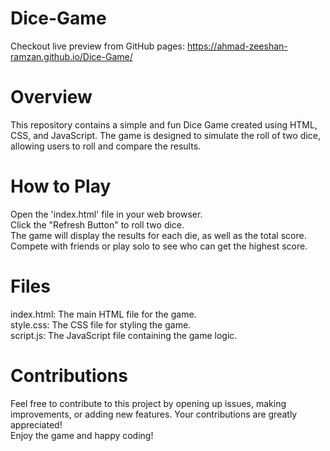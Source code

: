 # Dice-Game
Checkout live preview from GitHub pages: https://ahmad-zeeshan-ramzan.github.io/Dice-Game/

# Overview
This repository contains a simple and fun Dice Game created using HTML, CSS, and JavaScript. The game is designed to simulate the roll of two dice, allowing users to roll and compare the results.

# How to Play
Open the 'index.html' file in your web browser.<br>
Click the "Refresh Button" to roll two dice.<br>
The game will display the results for each die, as well as the total score.<br>
Compete with friends or play solo to see who can get the highest score.

# Files
index.html: The main HTML file for the game.<br>
style.css: The CSS file for styling the game.<br>
script.js: The JavaScript file containing the game logic.

# Contributions
Feel free to contribute to this project by opening up issues, making improvements, or adding new features. Your contributions are greatly appreciated!<br>
Enjoy the game and happy coding!
